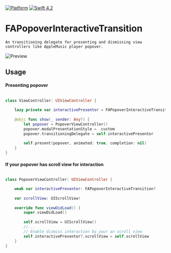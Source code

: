 [![Platform](https://img.shields.io/cocoapods/p/FloatingPanel.svg)](https://cocoapods.org/pods/FloatingPanel)
[![Swift 4.2](https://img.shields.io/badge/Swift-4.2-orange.svg?style=flat)](https://swift.org/)

#  FAPopoverInteractiveTransition

	An transitioning delegate for presenting and dismissing view controllers like AppleMusic player popover.

![Preview](https://github.com/beastgrim/FAPopoverInteractiveTransition/raw/master/Resources/Preview.gif)


## Usage

#### Presenting popover

```swift

class ViewController: UIViewController {
    
    lazy private var interactivePresentor = FAPopoverInteractiveTransition()
    
    @objc func show(_ sender: Any?) {
        let popover = PopoverViewController()
        popover.modalPresentationStyle = .custom
        popover.transitioningDelegate = self.interactivePresentor
        
        self.present(popover, animated: true, completion: nil)
    }
}
```

#### If your popover has scroll view for interaction

```swift

class PopoverViewController: UIViewController {

    weak var interactivePresentor: FAPopoverInteractiveTransition?
    
    var scrollView: UIScrollView!
    
    override func viewDidLoad() {
        super.viewDidLoad()
        
        self.scrollView = UIScrollView()
        //...
        // Enable dismiss interaction by your an scroll view
        self.interactivePresentor?.scrollView = self.scrollView
    }
}
```

